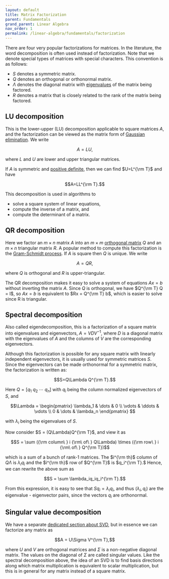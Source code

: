 ```yaml
---
layout: default
title: Matrix Factorization
parent: Fundamentals
grand_parent: Linear Algebra
nav_order: 1
permalink: /linear-algebra/fundamentals/factorization
---
```



There are four very popular factorizations for matrices. In the literature, the word <span class="text-green-200">decomposition</span> is often used instead of <span class="text-green-200">factorization</span>. Note that we denote special types of matrices with special characters. This convention is as follows:

- $S$ denotes a symmetric matrix.
- $Q$ denotes an orthogonal or orthonormal matrix.
- $\Lambda$ denotes the diagonal matrix with [eigenvalues](./eigenvectors) of the matrix being factored.
- $R$ denotes a matrix that is closely related to the rank of the matrix being factored.

## LU decomposition
This is the lower-upper (LU) decomposition applicable to square matrices $A$, and the factorization can be viewed as the matrix form of [Gaussian elimination](https://en.wikipedia.org/wiki/Gaussian_elimination). We write

$$A = LU,$$

where $L$ and $U$ are lower and upper triangular matrices.

If $A$ is symmetric and [positive definite](./psd), then we can find $U=L^{\rm T}$ and have

$$A=LL^{\rm T}.$$

This decomposition is used in algorithms to
- solve a square system of linear equations,
- compute the inverse of a matrix, and
- compute the determinant of a matrix.

## QR decomposition
Here we factor an $m\times n$ matrix $A$ into an $m\times m$ [orthogonal matrix](./orthogonality) $Q$ and an $m\times n$ triangular matrix $R$. A popular method to compute this factorization is the [Gram-Schmidt process](https://en.wikipedia.org/wiki/Gram%E2%80%93Schmidt_process). If $A$ is square then $Q$ is unique. We write

$$A = QR,$$

where $Q$ is orthogonal and $R$ is upper-triangular.

The QR decomposition makes it easy to solve a system of equations $Ax = b$ without inverting the matrix $A$. Since $Q$ is orthogonal, we have $Q^{\rm T} Q = I$, so $Ax=b$ is equivalent to $Rx = Q^{\rm T} b$, which is easier to solve since R is triangular.

## Spectral decomposition
Also called eigendecomposition, this is a factorization of a square matrix into eigenvalues and eigenvectors, $A=VDV^{-1}$, where $D$ is a diagonal matrix with the eigenvalues of $A$ and the columns of $V$ are the corresponding eigenvectors.

Although this factorization is possible for any square matrix with linearly independent eigenvectors, it is usually used for symmetric matrices $S$. Since the <span class="text-green-200">eigenvectors can be made orthonormal for a symmetric matrix</span>, the factorization is written as:

$$S=Q\Lambda Q^{\rm T}.$$

Here $Q = [q_1\ q_2\ \cdots\ q_n]$ with $q_i$ being the column normalized eigenvectors of $S$, and

$$\Lambda = \begin{pmatrix}
    \lambda_1 & \dots & 0 \\
    \vdots & \ddots & \vdots \\
    0 & \dots & \lambda_n
    \end{pmatrix}
$$

with $\lambda_i$ being the eigenvalues of $S$.

Now consider $S = (Q\Lambda)Q^{\rm T}$, and view it as

$$S = \sum ({\rm column\ } i {\rm\ of\ } Q\Lambda) \times ({\rm row\ } i {\rm\ of\ } Q^{\rm T})$$

which is a sum of a bunch of rank-$1$ matrices. The $i^{\rm th}$ column of $Q\Lambda$ is $\lambda_iq_i$ and the $i^{\rm th}$ row of $Q^{\rm T}$ is $q_i^{\rm T}.$ Hence, we can rewrite the above sum as

$$S = \sum \lambda_iq_iq_i^{\rm T}.$$

From this expression, it is easy to see that $Sq_i = \lambda_iq_i$, and thus $(\lambda_i, q_i)$ are the eigenvalue - eigenvector pairs, since the vectors $q_i$ are orthonormal.

## Singular value decomposition
We have a separate [dedicated section about SVD](./svd), but in essence we can factorize any matrix as

$$A = U\Sigma V^{\rm T},$$

where $U$ and $V$ are orthogonal matrices and $\Sigma$ is a non-negative diagonal matrix. The values on the diagonal of $\Sigma$ are called <span class="text-green-200">singular values</span>. Like the spectral decomposition above, the idea of an SVD is to find basis directions along which matrix multiplication is equivalent to scalar multiplication, but this is in general for any matrix instead of a square matrix.
